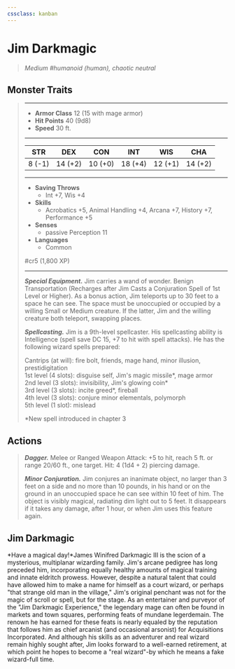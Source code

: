 ```yaml
---
cssclass: kanban
---
```


# Jim Darkmagic
>*Medium #humanoid (human), chaotic neutral*
## Monster Traits
>___
>- **Armor Class** 12 (15 with mage armor)
>- **Hit Points** 40 (9d8)
>- **Speed** 30 ft.
>___
>|STR|DEX|CON|INT|WIS|CHA|
>|:---:|:---:|:---:|:---:|:---:|:---:|
>|8 (-1)|14 (+2)|10 (+0)|18 (+4)|12 (+1)|14 (+2)|
>___
>- **Saving Throws**
>	 - Int +7, Wis +4
>- **Skills**
>	 - Acrobatics +5, Animal Handling +4, Arcana +7, History +7, Performance +5
>- **Senses**
>	 - passive Perception 11
>- **Languages**
>	 - Common
>
> #cr5 (1,800 XP)
>___
>***Special Equipment.*** Jim carries a wand of wonder. Benign Transportation (Recharges after Jim Casts a Conjuration Spell of 1st Level or Higher). As a bonus action, Jim teleports up to 30 feet to a space he can see. The space must be unoccupied or occupied by a willing Small or Medium creature. If the latter, Jim and the willing creature both teleport, swapping places.  
>
>***Spellcasting.*** Jim is a 9th-level spellcaster. His spellcasting ability is Intelligence (spell save DC 15, +7 to hit with spell attacks). He has the following wizard spells prepared:  
>
>Cantrips (at will): fire bolt, friends, mage hand, minor illusion, prestidigitation  
>1st level (4 slots): disguise self, Jim's magic missile*, mage armor  
>2nd level (3 slots): invisibility, Jim's glowing coin*  
>3rd level (3 slots): incite greed*, fireball  
>4th level (3 slots): conjure minor elementals, polymorph  
>5th level (1 slot): mislead  
>
>*New spell introduced in chapter 3  
>
>
## Actions
>***Dagger.*** Melee  or Ranged Weapon Attack: +5 to hit, reach 5 ft. or range 20/60 ft., one target. Hit: 4 (1d4 + 2) piercing damage.  
>
>***Minor Conjuration.*** Jim conjures an inanimate object, no larger than 3 feet on a side and no more than 10 pounds, in his hand or on the ground in an unoccupied space he can see within 10 feet of him. The object is visibly magical, radiating dim light out to 5 feet. It disappears if it takes any damage, after 1 hour, or when Jim uses this feature again.
## Jim Darkmagic
*Have a magical day!*James Winifred Darkmagic III is the scion of a mysterious, multiplanar wizarding family. Jim's arcane pedigree has long preceded him, incorporating equally healthy amounts of magical training and innate eldritch prowess. However, despite a natural talent that could have allowed him to make a name for himself as a court wizard, or perhaps "that strange old man in the village," Jim's original penchant was not for the magic of scroll or spell, but for the stage.
As an entertainer and purveyor of the "Jim Darkmagic Experience," the legendary mage can often be found in markets and town squares, performing feats of mundane legerdemain. The renown he has earned for these feats is nearly equaled by the reputation that follows him as chief arcanist (and occasional arsonist) for Acquisitions Incorporated. And although his skills as an adventurer and real wizard remain highly sought after, Jim looks forward to a well-earned retirement, at which point he hopes to become a "real wizard"-by which he means a fake wizard-full time.